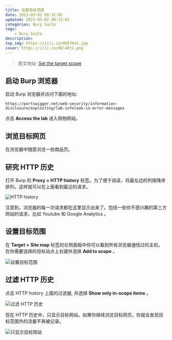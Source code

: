 ```yaml
---
title: 设置目标范围
date: 2023-03-02 00:31:01
updated: 2023-03-02 00:31:01
categories: Burp Suite
tags:
    - Burp Suite
description: 
top_img: https://iili.io/HVEfKa1.jpg
cover: https://iili.io/HGl4Et1.png
---
```


> 原文地址: [Set the target scope](https://portswigger.net/burp/documentation/desktop/getting-started/setting-target-scope)

## 启动 Burp 浏览器

启动 Burp 浏览器并访问下面的地址:

```http
https://portswigger.net/web-security/information-disclosure/exploiting/lab-infoleak-in-error-messages
```

点击 **Access the lab** 进入购物网站。

## 浏览目标网页

在浏览器中随意浏览一些商品页。

## 研究 HTTP 历史

打开 Burp 的 **Proxy > HTTP history** 标签。为了便于阅读，将最左边的列按降序排列。这样就可以在上面看到最近的请求。

![HTTP history](https://iili.io/HVRWxZ7.png)

注意到，浏览器的每一次请求都在这里显示出来了。包括一些你不感兴趣的第三方网站的请求，比如 Youtube 和 Google Analytics 。

## 设置目标范围

在 **Target > Site map** 标签的左侧面板中你可以看到所有浏览器通信过的主机，在你需要选择的目标站点上右键并选择 **Add to scope** 。

![设置目标范围](https://iili.io/HVRht3u.png)

## 过滤 HTTP 历史

点击 HTTP history 上面的过滤器, 并选择 **Show only in-scope items** 。

![过滤 HTTP 历史](https://iili.io/HVRNsCN.png)

现在 HTTP 历史中，只显示目标网站。如果你继续浏览目标网页，你就会发现目标范围外的流量不再被记录。

![只显示目标网站](https://iili.io/HVReigt.png)